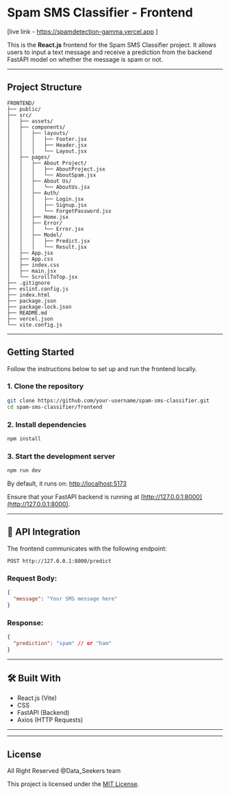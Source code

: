 
#  Spam SMS Classifier - Frontend
 [live link - https://spamdetection-gamma.vercel.app ]

This is the **React.js** frontend for the Spam SMS Classifier project. It allows users to input a text message and receive a prediction from the backend FastAPI model on whether the message is spam or not.

---

## Project Structure

```
FRONTEND/
├── public/
├── src/
│   ├── assets/
│   ├── components/
│   │   ├── layouts/
│   │   │   ├── Footer.jsx
│   │   │   ├── Header.jsx
│   │   │   └── Layout.jsx
│   ├── pages/
│   │   ├── About Project/
│   │   │   ├── AboutProject.jsx
│   │   │   └── AboutSpam.jsx
│   │   ├── About Us/
│   │   │   └── AboutUs.jsx
│   │   ├── Auth/
│   │   │   ├── Login.jsx
│   │   │   ├── Signup.jsx
│   │   │   └── ForgetPassword.jsx
│   │   ├── Home.jsx
│   │   ├── Error/
│   │   │   └── Error.jsx
│   │   ├── Model/
│   │   │   ├── Predict.jsx
│   │   │   └── Result.jsx
│   ├── App.jsx
│   ├── App.css
│   ├── index.css
│   ├── main.jsx
│   └── ScrollToTop.jsx
├── .gitignore
├── eslint.config.js
├── index.html
├── package.json
├── package-lock.json
├── README.md
├── vercel.json
└── vite.config.js
```

---

##  Getting Started

Follow the instructions below to set up and run the frontend locally.

### 1. Clone the repository

```bash
git clone https://github.com/your-username/spam-sms-classifier.git
cd spam-sms-classifier/frontend
```

### 2. Install dependencies

```bash
npm install
```

### 3. Start the development server

```bash
npm run dev
```

By default, it runs on: [http://localhost:5173](http://localhost:5173)

Ensure that your FastAPI backend is running at [http://127.0.0.1:8000](http://127.0.0.1:8000).

---

## 🔗 API Integration

The frontend communicates with the following endpoint:

```
POST http://127.0.0.1:8000/predict
```

### Request Body:

```json
{
  "message": "Your SMS message here"
}
```

### Response:

```json
{
  "prediction": "spam" // or "ham"
}
```

---

## 🛠 Built With

- React.js (Vite)
- CSS
- FastAPI (Backend)
- Axios (HTTP Requests)

---


---

##  License
All Right Reserved @Data_Seekers team

This project is licensed under the [MIT License](https://opensource.org/licenses/MIT).
